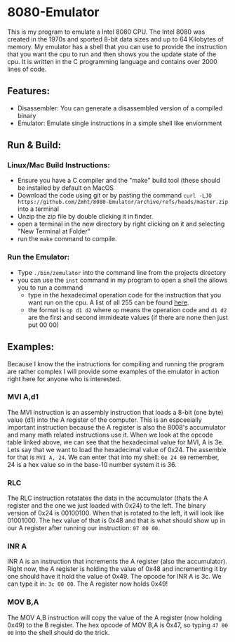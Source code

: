 # 8080-Emulator

This is my program to emulate a Intel 8080 CPU. The Intel 8080 was created in the 1970s and sported 8-bit data sizes and up to 64 Kilobytes of memory. My emulator has a shell that you can use to provide the instruction that you want the cpu to run and then shows you the update state of the cpu. It is written in the C programming language and contains over 2000 lines of code.

## Features:
- Disassembler: You can generate a disassembled version of a compiled binary
- Emulator: Emulate single instructions in a simple shell like enviornment

## Run & Build:
### Linux/Mac Build Instructions:
- Ensure you have a C compiler and the "make" build tool (these should be installed by default on MacOS
- Download the code using git or by pasting the command ```curl -LJO https://github.com/Zmht/8080-Emulator/archive/refs/heads/master.zip``` into a terminal
- Unzip the zip file by double clicking it in finder.
- open a terminal in the new directory by right clicking on it and selecting "New Terminal at Folder"
- run the ```make``` command to compile.

### Run the Emulator:
- Type ```./bin/zemulator``` into the command line from the projects directory
- you can use the ```inst``` command in my program to open a shell the allows you to run a command 
   - type in the hexadecimal operation code for the instruction that you want run on the cpu. A list of all 255 can be found [here](https://pastraiser.com/cpu/i8080/i8080_opcodes.html).
   - the format is ```op d1 d2``` where ```op``` means the operation code and ```d1 d2``` are the first and second immideate values (if there are none then just put 00 00)

## Examples:
Because I know the the instructions for compiling and running the program are rather complex I will provide some examples of the emulator in action right here for anyone who is interested.

### MVI A,d1
The MVI instruction is an assembly instruction that loads a 8-bit (one byte) value (d1) into the A register of the computer. This is an espceeially important instruction because the A register is also the 8008's accumulator and many math related instructions use it. When we look at the opcode table linked above, we can see that the hexadecimal value for MVI, A is 3e. Lets say that we want to load the hexadecimal value of 0x24. The assemble for that is ```MVI A, 24```. We can enter that into my shell: ```0e 24 00``` remember, 24 is a hex value so in the base-10 number system it is 36.

### RLC
The RLC instruction rotatates the data in the accumulator (thats the A register and the one we just loaded with 0x24) to the left. The binary version of 0x24 is 00100100. When that is rotated to the left, it will look like 01001000. The hex value of that is 0x48 and that is what should show up in our A register after running our instruction: ```07 00 00```.

### INR A
INR A is an instruction that increments the A register (also the accumulator). Right now, the A register is holding the value of 0x48 and incrementing it by one should have it hold the value of 0x49. The opcode for INR A is 3c. We can type it in: ```3c 00 00```. The A register now holds 0x49!


### MOV B,A
The MOV A,B instruction will copy the value of the A register (now holding 0x49) to the B register. The hex opcode of MOV B,A is 0x47, so typing ```47 00 00``` into the shell should do the trick.
